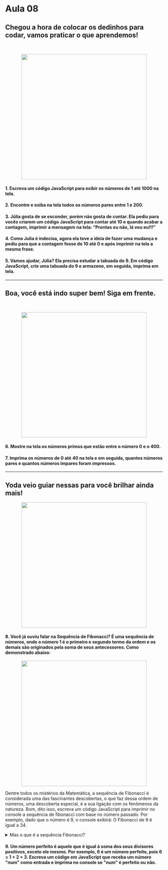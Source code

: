 # Aula 08

 
## Chegou a hora de colocar os dedinhos para codar, vamos praticar o que aprendemos!<br>
 <br>
 <p align="center">
  <img src="https://media.tenor.com/41I-iMyClCgAAAAd/programmer-programming.gif" width=400
</p>
<br>

 #### 1. Escreva um código JavaScript para exibir os números de 1 até 1000 na tela.
 #### 2. Encontre e exiba na tela todos os números pares entre 1 e 200.
 #### 3. Júlia gosta de se esconder, porém não gosta de contar. Ela pediu para vocês criarem um código JavaScript para contar até 10 e quando acabar a contagem, imprimir a mensagem na tela: “Prontas ou não, lá vou eu!!!”
#### 4. Como Julia é indecisa, agora ela teve a ideia de fazer uma mudança e pediu para que a contagem fosse de 10 até 0 e após imprimir na tela a mesma frase.
#### 5. Vamos ajudar, Júlia? Ela precisa estudar a tabuada do 9. Em código JavaScript, crie uma tabuada do 9 e armazene, em seguida, imprima em tela.

---

## Boa, você está indo super bem! Siga em frente.
   <br>
  <p align="center">
  <img src="https://media.tenor.com/QmaJC-c-xtMAAAAC/toy-story.gif" width=400
</p>
<br>
 
 #### 6. Mostre na tela os números primos que estão entre o número 0 e o 400.
 #### 7. Imprima os números de  0 até 40 na tela e em seguida, quantos números pares e quantos números ímpares foram impressos.

---
   
## Yoda veio guiar nessas para você brilhar ainda mais!
   
<p align="center">
  <img src="https://media.tenor.com/ANQ5MHKx7EYAAAAC/star-wars-dark-side.gif" width=400
</p>
<br>
 
#### 8. Você já ouviu falar na Sequência de Fibonacci? É uma sequência de números, onde o número 1 é o primeiro e segundo termo da ordem e os demais são originados pela soma de seus antecessores. Como demonstrado abaixo: 

<p align="center">
  <img src="https://mystudybay.com.br/storage/upload/mystudybay_foto_sequencia_de_fibonacci_07.jpg" width=400
</p>
<br>
  
Dentre todos os mistérios da Matemática, a sequência de Fibonacci é considerada uma das fascinantes descobertas, o que faz dessa ordem de números, uma descoberta especial, é a sua ligação com os fenômenos da natureza. 
Bom, dito isso, escreva um código JavaScript para imprimir no console a sequência de fibonacci com base no número passado. Por exemplo, dado que o número é 9, o console exibirá: O Fibonacci de 9 é igual a 34.
 
 <details> <summary> Mas o que é a sequência Fibonacci?</summary> 
  
 É uma sequência de números formada por uma regras bem simples:
  - O primeiro número da série é 0.
  - O segundo é 1.
  - A partir daí, o próximo termo é sempre a soma dos dois anteriores. Logo:
  - Terceiro termo = 0 + 1 = 1
  - Quarto termo   = 1 + 1 = 2
  - Quinto termo   = 1 + 2 = 3
  - Sexto termo     = 2 + 3 = 5
  - Sétimo termo   = 3 + 5 = 8
  - Oitavo termo   = 5 + 8 = 13
   ...
 </details>
 
 
#### 9. Um número perfeito é aquele que é igual à soma dos seus divisores positivos, exceto ele mesmo. Por exemplo, 6 é um número perfeito, pois 6 = 1 + 2 + 3. Escreva um código em JavaScript que receba um número "num" como entrada e imprima no console se "num" é perfeito ou não.
